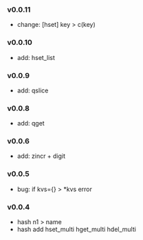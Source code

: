 ### v0.0.11
* change: [hset] key > c(key)

### v0.0.10
* add: hset_list

### v0.0.9
* add: qslice

### v0.0.8
* add: qget

### v0.0.6
* add: zincr + digit

### v0.0.5
* bug: if kvs={}  > *kvs error

### v0.0.4
* hash n1 > name
* hash add hset_multi hget_multi hdel_multi
